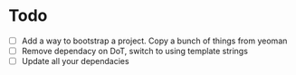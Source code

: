 # Todo

- [ ] Add a way to bootstrap a project. Copy a bunch of things from yeoman
- [ ] Remove dependacy on DoT, switch to using template strings
- [ ] Update all your dependacies
